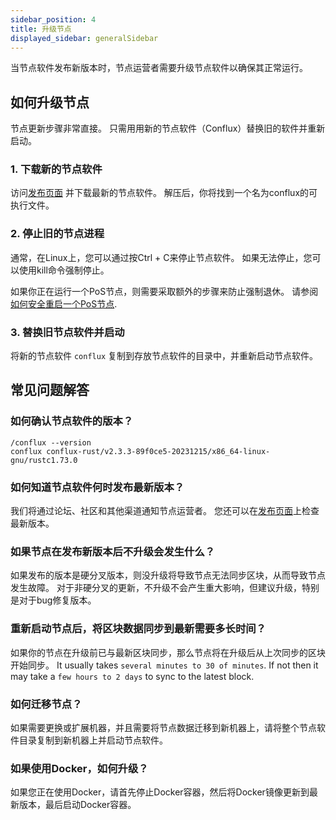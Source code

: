 ```yaml
---
sidebar_position: 4
title: 升级节点
displayed_sidebar: generalSidebar
---
```


当节点软件发布新版本时，节点运营者需要升级节点软件以确保其正常运行。

## 如何升级节点

节点更新步骤非常直接。 只需用用新的节点软件（Conflux）替换旧的软件并重新启动。

### 1. 下载新的节点软件

访问[发布页面](https://github.com/Conflux-Chain/conflux-rust/releases) 并下载最新的节点软件。 解压后，你将找到一个名为conflux的可执行文件。

### 2. 停止旧的节点进程

通常，在Linux上，您可以通过按Ctrl + C来停止节点软件。 如果无法停止，您可以使用kill命令强制停止。

如果你正在运行一个PoS节点，则需要采取额外的步骤来防止强制退休。 请参阅[如何安全重启一个PoS节点](/docs/general/mine-stake/stake/faqs#how-can-i-safely-restart-my-pos-node).

### 3. 替换旧节点软件并启动

将新的节点软件 `conflux` 复制到存放节点软件的目录中，并重新启动节点软件。

## 常见问题解答

### 如何确认节点软件的版本？

```shell
/conflux --version
conflux conflux-rust/v2.3.3-89f0ce5-20231215/x86_64-linux-gnu/rustc1.73.0
```

### 如何知道节点软件何时发布最新版本？

我们将通过论坛、社区和其他渠道通知节点运营者。 您还可以在[发布页面](https://github.com/Conflux-Chain/conflux-rust/releases)上检查最新版本。

### 如果节点在发布新版本后不升级会发生什么？

如果发布的版本是硬分叉版本，则没升级将导致节点无法同步区块，从而导致节点发生故障。 对于非硬分叉的更新，不升级不会产生重大影响，但建议升级，特别是对于bug修复版本。

### 重新启动节点后，将区块数据同步到最新需要多长时间？

如果你的节点在升级前已与最新区块同步，那么节点将在升级后从上次同步的区块开始同步。 It usually takes `several minutes to 30 of minutes`. If not then it may take a `few hours to 2 days` to sync to the latest block.

### 如何迁移节点？

如果需要更换或扩展机器，并且需要将节点数据迁移到新机器上，请将整个节点软件目录复制到新机器上并启动节点软件。

### 如果使用Docker，如何升级？

如果您正在使用Docker，请首先停止Docker容器，然后将Docker镜像更新到最新版本，最后启动Docker容器。
